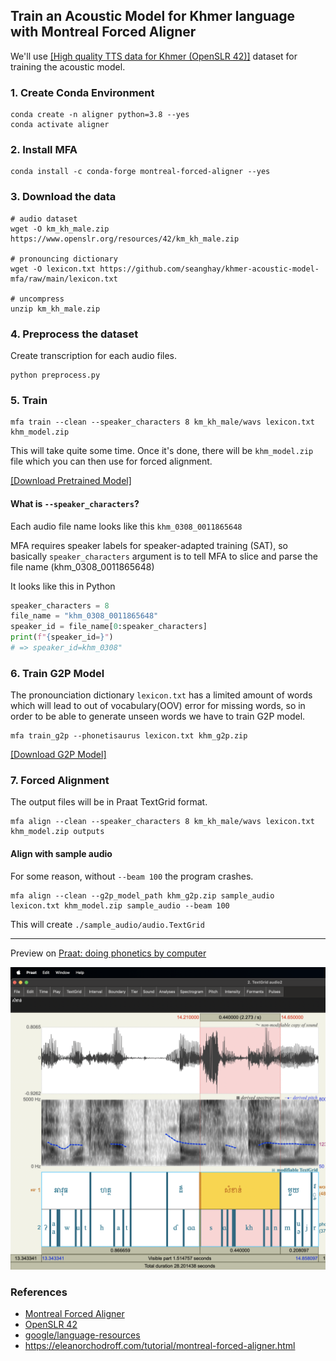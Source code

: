 ## Train an Acoustic Model for Khmer language with Montreal Forced Aligner

We'll use [[High quality TTS data for Khmer (OpenSLR 42)]](https://www.openslr.org/42/) dataset for training the acoustic model.

### 1. Create Conda Environment

```shell
conda create -n aligner python=3.8 --yes
conda activate aligner
```

### 2. Install MFA

```shell
conda install -c conda-forge montreal-forced-aligner --yes
```

### 3. Download the data

```shell
# audio dataset
wget -O km_kh_male.zip https://www.openslr.org/resources/42/km_kh_male.zip

# pronouncing dictionary
wget -O lexicon.txt https://github.com/seanghay/khmer-acoustic-model-mfa/raw/main/lexicon.txt

# uncompress
unzip km_kh_male.zip
```

### 4. Preprocess the dataset

Create transcription for each audio files.

```shell
python preprocess.py
```

### 5. Train

```shell
mfa train --clean --speaker_characters 8 km_kh_male/wavs lexicon.txt khm_model.zip 
```

This will take quite some time. Once it's done, there will be `khm_model.zip` file which you can then use for forced alignment.

[[Download Pretrained Model]](https://github.com/seanghay/khmer-acoustic-model-mfa/releases/download/1.0/khm_model.zip)

#### What is `--speaker_characters`?

Each audio file name looks like this `khm_0308_0011865648`

MFA requires speaker labels for speaker-adapted training (SAT), so basically `speaker_characters` argument is to tell MFA to slice and parse the file name (khm_0308_0011865648) 

It looks like this in Python

```python
speaker_characters = 8
file_name = "khm_0308_0011865648"
speaker_id = file_name[0:speaker_characters]
print(f"{speaker_id=}")
# => speaker_id=khm_0308"
```


### 6. Train G2P Model

The pronounciation dictionary `lexicon.txt` has a limited amount of words which will lead to out of vocabulary(OOV) error for missing words, so in order to be able to generate unseen words we have to train G2P model.

```shell
mfa train_g2p --phonetisaurus lexicon.txt khm_g2p.zip
```

[[Download G2P Model]](https://github.com/seanghay/khmer-acoustic-model-mfa/releases/download/1.0/khm_g2p.zip)

### 7. Forced Alignment

The output files will be in Praat TextGrid format.

```shell
mfa align --clean --speaker_characters 8 km_kh_male/wavs lexicon.txt khm_model.zip outputs
```

#### Align with sample audio

For some reason, without `--beam 100` the program crashes.

```shell
mfa align --clean --g2p_model_path khm_g2p.zip sample_audio lexicon.txt khm_model.zip sample_audio --beam 100
```

This will create `./sample_audio/audio.TextGrid`

---

Preview on [Praat: doing phonetics by computer](https://www.fon.hum.uva.nl/praat/) 

<img src="img/1.png" width=512>



### References

- [Montreal Forced Aligner](https://montreal-forced-aligner.readthedocs.io/)
- [OpenSLR 42](https://openslr.org/42/)
- [google/language-resources](https://github.com/google/language-resources/blob/master/km/data/lexicon.tsv)
- https://eleanorchodroff.com/tutorial/montreal-forced-aligner.html